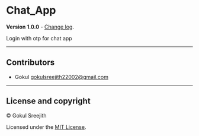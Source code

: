 # Chat_App

**Version 1.0.0** - [Change log](CHANGELOG.md).

Login with otp for chat app

---

## Contributors

- Gokul <gokulsreejith22002@gmail.com>

---

## License and copyright

&copy; Gokul Sreejith

Licensed under the [MIT License](LICENSE).

